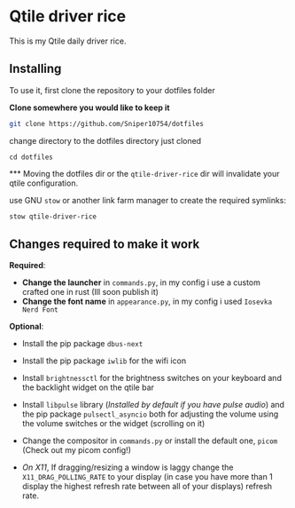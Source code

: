 # Qtile driver rice

This is my Qtile daily driver rice.

## Installing

To use it, first clone the repository to your dotfiles folder

**Clone somewhere you would like to keep it**

```sh
git clone https://github.com/Sniper10754/dotfiles
```

change directory to the dotfiles directory just cloned
```
cd dotfiles
```

*** Moving the dotfiles dir or the `qtile-driver-rice` dir will invalidate your qtile configuration.

use GNU `stow` or another link farm manager to create the required symlinks:

```sh
stow qtile-driver-rice
```

## Changes required to make it work
**Required**: 
- **Change the launcher** in `commands.py`, in my config i use a custom crafted one in rust (Ill soon publish it)
- **Change the font name** in `appearance.py`, in my config i used `Iosevka Nerd Font`

**Optional**:
- Install the pip package `dbus-next`

- Install the pip package `iwlib` for the wifi icon 

- Install `brightnessctl` for the brightness switches on your keyboard and the backlight widget on the qtile bar

- Install `libpulse` library (*Installed by default if you have pulse audio*) and the pip package `pulsectl_asyncio` both for adjusting the volume using the volume switches or the widget (scrolling on it)

- Change the compositor in `commands.py` or install the default one, `picom` (Check out my picom config!)

- *On X11*, If dragging/resizing a window is laggy change the `X11_DRAG_POLLING_RATE` to your display (in case you have more than 1 display the highest refresh rate between all of your displays) refresh rate.
